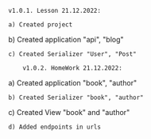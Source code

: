     v1.0.1. Lesson 21.12.2022:
```
a) Сreated project 
```
b) Сreated application "api", "blog"
```
c) Сreated Serializer "User", "Post"

    v1.0.2. HomeWork 21.12.2022:
```
a) Сreated application "book", "author"
```
b) Сreated Serializer "book", "author"
```
c) Сreated View "book" and "author"
```
d) Added endpoints in urls 
